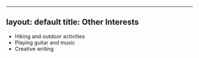 
---
layout: default
title: Other Interests
---

- Hiking and outdoor activities
- Playing guitar and music
- Creative writing
